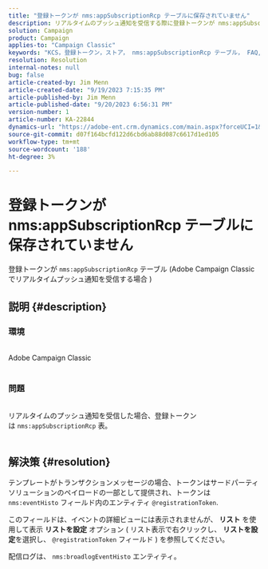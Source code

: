 ```yaml
---
title: "登録トークンが nms:appSubscriptionRcp テーブルに保存されていません"
description: リアルタイムのプッシュ通知を受信する際に登録トークンが nms:appSubscriptionRcp テーブルに保存されない場合の解決策について説明します。
solution: Campaign
product: Campaign
applies-to: "Campaign Classic"
keywords: "KCS，登録トークン，ストア， nms:appSubscriptionRcp テーブル， FAQ, ACC, Adobe Campaign Classic，プッシュ通知， @registrationToken, nms:eventHisto，リストを設定，配信ログ， nms:broadlogEventHisto"
resolution: Resolution
internal-notes: null
bug: false
article-created-by: Jim Menn
article-created-date: "9/19/2023 7:15:35 PM"
article-published-by: Jim Menn
article-published-date: "9/20/2023 6:56:31 PM"
version-number: 1
article-number: KA-22844
dynamics-url: "https://adobe-ent.crm.dynamics.com/main.aspx?forceUCI=1&pagetype=entityrecord&etn=knowledgearticle&id=44bc4ae6-2057-ee11-be6f-6045bd006268"
source-git-commit: d07f164bcfd122d6cbd6ab88d087c6617d1ed105
workflow-type: tm+mt
source-wordcount: '188'
ht-degree: 3%

---
```


# 登録トークンが nms:appSubscriptionRcp テーブルに保存されていません


登録トークンが `nms:appSubscriptionRcp` テーブル (Adobe Campaign Classicでリアルタイムプッシュ通知を受信する場合 )

## 説明 {#description}




### 環境


<br>Adobe Campaign Classic<br><br>


### 問題


<br>リアルタイムのプッシュ通知を受信した場合、登録トークンは `nms:appSubscriptionRcp` 表。<br><br>



## 解決策 {#resolution}


テンプレートがトランザクションメッセージの場合、トークンはサードパーティソリューションのペイロードの一部として提供され、トークンは `nms:eventHisto` フィールド内のエンティティ `@registrationToken`.

このフィールドは、イベントの詳細ビューには表示されませんが、 <b>リスト</b> を使用して表示 <b>リストを設定</b> オプション ( リスト表示で右クリックし、 <b>リストを設定</b>を選択し、 `@registrationToken` フィールド ) を参照してください。

配信ログは、 `nms:broadlogEventHisto` エンティティ。
